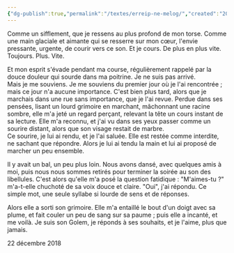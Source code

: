 ```yaml
---
{"dg-publish":true,"permalink":"/textes/erreip-ne-melog/","created":"2024-04-08T12:06:16.367+02:00","updated":"2024-04-08T16:56:27.926+02:00"}
---
```


Comme un sifflement, que je ressens au plus profond de mon torse. Comme une main glaciale et aimante qui se resserre sur mon cœur, l'envie pressante, urgente, de courir vers ce son. Et je cours. De plus en plus vite. Toujours. Plus. Vite.

Et mon esprit s'évade pendant ma course, régulièrement rappelé par la douce douleur qui sourde dans ma poitrine. Je ne suis pas arrivé.  
Mais je me souviens. Je me souviens du premier jour où je l'ai rencontrée ; mais ce jour n'a aucune importance. C'est bien plus tard, alors que je marchais dans une rue sans importance, que je l'ai revue. Perdue dans ses pensées, lisant un lourd grimoire en marchant, mâchonnant une racine sombre, elle m'a jeté un regard perçant, relevant la tête un cours instant de sa lecture. Elle m'a reconnu, et j'ai vu dans ses yeux passer comme un sourire distant, alors que son visage restait de marbre.  
Ce sourire, je lui ai rendu, et je l'ai saluée. Elle est restée comme interdite, ne sachant que répondre. Alors je lui ai tendu la main et lui ai proposé de marcher un peu ensemble.

Il y avait un bal, un peu plus loin. Nous avons dansé, avec quelques amis à moi, puis nous nous sommes retirés pour terminer la soirée au son des libellules. C'est alors qu'elle m'a posé la question fatidique : "M'aimes-tu ?" m'a-t-elle chuchoté de sa voix douce et claire. "Oui", j'ai répondu. Ce simple mot, une seule syllabe si lourde de sens et de réponses.

Alors elle a sorti son grimoire. Elle m'a entaillé le bout d'un doigt avec sa plume, et fait couler un peu de sang sur sa paume ; puis elle a incanté, et me voilà. Je suis son Golem, je réponds à ses souhaits, et je l'aime, plus que jamais.

22 décembre 2018